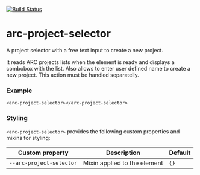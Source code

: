[![Build Status](https://travis-ci.org/advanced-rest-client/arc-project-selector.svg?branch=stage)](https://travis-ci.org/advanced-rest-client/arc-project-selector)  

# arc-project-selector

A project selector with a free text input to create a new project.

It reads ARC projects lists when the element is ready and displays a combobox
with the list. Also allows to enter user defined name to create a new project.
This action must be handled separatelly.


### Example
```
<arc-project-selector></arc-project-selector>
```

### Styling
`<arc-project-selector>` provides the following custom properties and mixins for styling:

Custom property | Description | Default
----------------|-------------|----------
`--arc-project-selector` | Mixin applied to the element | `{}`

